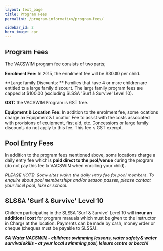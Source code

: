 ```yaml
---
layout: text_page
title: Program Fees
permalink: /program-information/program-fees/

sidebar_id: 2
hero_image: cpr
---
```


## Program Fees

The VACSWIM program fee consists of two parts;

**Enrolment Fee:** In 2015, the
enrolment fee will be $30.00 per child.

**Large family Discounts: **
Families that have 4 or more children are entitled to a
large family discount. The large family program fees are
capped at $100.00 (excluding SLSSA 'Surf & Survive' Level
10).

**GST:** the VACSWIM Program is GST
free.

**Equipment & Location Fee:** In
addition to the enrolment fee, some locations charge an Equipment
& Location Fee to assist with the costs associated with
provisions of equipment, first aid, etc. Concessions or large
family discounts do not apply to this fee. This fee is GST
exempt.

## Pool Entry Fees

In addition to the program fees mentioned above,
some locations charge a daily entry fee which is **paid
direct to the pool/venue** during the program (do not pay
this fee to VACSWIM when enrolling your child).

_PLEASE NOTE: Some sites waive the daily entry
fee for pool members. To enquire about pool memberships and/or
season passes, please contact your local pool, lake or
school._

## SLSSA 'Surf & Survive' Level 10

Children participating in the SLSSA 'Surf
& Survive' Level 10 will **incur an additional
cost** for program manuals which must be given to
the Instructor in Charge at the location. Payments can be made by
cash, money order or cheque (cheques must be payable to SLSSA).

_**SA Water VACSWIM - childrens swimming
lessons, water safety & water survival skills - at your local
swimming pool, leisure centre or beach!**_